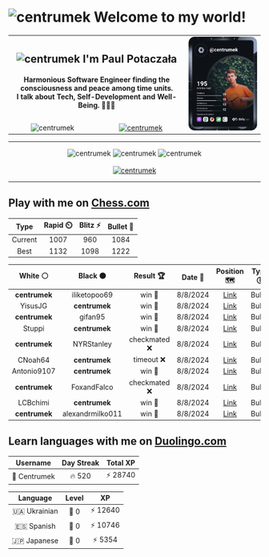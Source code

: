<h1>
  <img
    src="https://emojis.slackmojis.com/emojis/images/1531849430/4246/blob-sunglasses.gif"
    width="30"
    alt="centrumek"
  />
  Welcome to my world!
</h1>

<table>
  <tbody>
    <tr>
      <td align="center" width="70%" colspan="2">
        <h2>
          <img
            src="https://raw.githubusercontent.com/MartinHeinz/MartinHeinz/master/wave.gif"
            width="30px"
            alt="centrumek"
          />
          I'm Paul Potaczała
        </h2>
        <h4>
          Harmonious Software Engineer finding the consciousness and peace among time units.
          <br/>
          I talk about Tech, Self-Development and Well-Being. 🌿🧘🚀
        </h4>
      </td>
      <td width="30%" rowspan="2">
        <a href="https://app.daily.dev/centrumek">
          <img
            src="./devcard.svg"
            alt="centrumek"
          />
        </a>
      </td>
    </tr>
    <tr align="center">
      <td>
        <img
          src="https://komarev.com/ghpvc/?username=centrumek&label=visitors&color=0e75b6&style=flat"
          alt="centrumek"
        >
      </td>
      <td>
        <a href="https://stackoverflow.com/users/14496012/centrumek">
          <img
            src="https://stackoverflow.com/users/flair/14496012.png?theme=dark"
            alt="centrumek"
          >
        </a>
      </td>
    </tr>
  </tbody>
</table>

---
<div align="center">
  <img 
    src="https://github-readme-stats.vercel.app/api?username=centrumek&show_icons=true&count_private=true&theme=dark&hide_border=true&hide=issues,contribs&bg_color=00000000"
    alt="centrumek"
  />
  <img
    src="https://github-readme-stats.vercel.app/api/top-langs/?username=centrumek&layout=compact&hide_border=true&theme=dark&bg_color=00000000&langs_count=6&exclude_repo=air-statistic-app"
    alt="centrumek"
  />
  <img 
    src="https://github-readme-streak-stats.herokuapp.com?user=centrumek&theme=dark&hide_border=true&background=FFFFFF00"
    alt="centrumek"
  />
  <br/>
  <br/>
  <a href="https://www.buymeacoffee.com/centrumek">
    <img
      src="https://cdn.buymeacoffee.com/buttons/v2/default-orange.png"
      height="50"
      width="210"
      alt="centrumek"
    />
  </a>
</div>

---

## Play with me on [Chess.com](https://www.chess.com/member/centrumek)

<div align="center">
<!--START_SECTION:chessStats-->
<!-- Automatically generated with https://github.com/Balastrong/chess-stats-action -->

| Type | Rapid ⏲️ | Blitz ⚡ | Bullet 🔫 |
|:---:|:---:|:---:|:---:|
| Current | 1007 | 960 | 1084 |
| Best | 1132 | 1098 | 1222 |

| White ⚪ | Black ⚫ | Result 🏆 | Date 📅 | Position 🗺️ | Type 🕕 |
|:---:|:---:|:---:|:---:|:---:|:---:|
| **centrumek** | iliketopoo69 | win 🥇 | 8/8/2024 | <a href="http://www.ee.unb.ca/cgi-bin/tervo/fen.pl?select=1kr5/ppp2p1p/5p2/P7/2PRP3/8/2K4P/8 b - -">Link</a> | Bullet |
| YisusJG | **centrumek** | win 🥇 | 8/8/2024 | <a href="http://www.ee.unb.ca/cgi-bin/tervo/fen.pl?select=2k1r3/pp6/2b3qr/3pp3/1P4p1/3PR1P1/P1Q4P/4R1K1 w - -">Link</a> | Bullet |
| **centrumek** | gifan95 | win 🥇 | 8/8/2024 | <a href="http://www.ee.unb.ca/cgi-bin/tervo/fen.pl?select=2rr4/pppkQp2/1n6/1P6/2P5/P2P1q1P/1K6/4RB1R b - -">Link</a> | Bullet |
| Stuppi | **centrumek** | win 🥇 | 8/8/2024 | <a href="http://www.ee.unb.ca/cgi-bin/tervo/fen.pl?select=5q2/8/1pp3k1/4Pp2/P3pPp1/6P1/1PPQK3/8 w - -">Link</a> | Bullet |
| **centrumek** | NYRStanley | checkmated ❌ | 8/8/2024 | <a href="http://www.ee.unb.ca/cgi-bin/tervo/fen.pl?select=r5k1/7n/p1n1b1pP/1p6/KP1pB3/P2Pq3/5r2/RN1Q2NR w - b6">Link</a> | Bullet |
| CNoah64 | **centrumek** | timeout ❌ | 8/8/2024 | <a href="http://www.ee.unb.ca/cgi-bin/tervo/fen.pl?select=r7/3b2p1/8/8/8/3R4/5PPP/2kR2K1 b - -">Link</a> | Bullet |
| Antonio9107 | **centrumek** | win 🥇 | 8/8/2024 | <a href="http://www.ee.unb.ca/cgi-bin/tervo/fen.pl?select=6k1/6pp/4p3/2b2p2/4p3/4B1P1/4KPq1/8 w - -">Link</a> | Bullet |
| **centrumek** | FoxandFalco | checkmated ❌ | 8/8/2024 | <a href="http://www.ee.unb.ca/cgi-bin/tervo/fen.pl?select=3r2k1/1R4pp/p1p2p2/4pR2/2P1P2P/3r2qK/Q7/8 w - -">Link</a> | Bullet |
| LCBchimi | **centrumek** | win 🥇 | 8/8/2024 | <a href="http://www.ee.unb.ca/cgi-bin/tervo/fen.pl?select=1r1k4/1R5R/1pn1p3/p2pP1P1/7p/PP4pP/1B4P1/1B4K1 w - -">Link</a> | Bullet |
| **centrumek** | alexandrmilko011 | win 🥇 | 8/8/2024 | <a href="http://www.ee.unb.ca/cgi-bin/tervo/fen.pl?select=8/5N2/6p1/1R3p2/6kp/5Q2/5K1P/8 b - -">Link</a> | Bullet |

<!--END_SECTION:chessStats-->
</div>

## Learn languages with me on [Duolingo.com](https://www.duolingo.com/profile/Centrumek)

<div align="center">
<!--START_SECTION:duolingoStats-->
<!-- Automatically generated with https://github.com/centrumek/duolingo-readme-stats-->

| Username | Day Streak | Total XP |
|:---:|:---:|:---:|
| 👤 Centrumek | 🔥 520 | ⚡ 28740 |

| Language | Level | XP |
|:---:|:---:|:---:|
| 🇺🇦 Ukrainian | 👑 0 | ⚡ 12640 |
| 🇪🇸 Spanish | 👑 0 | ⚡ 10746 |
| 🇯🇵 Japanese | 👑 0 | ⚡ 5354 |

<!--END_SECTION:duolingoStats-->
</div>
<!--
**centrumek/centrumek** is a ✨ _special_ ✨ repository because its `README.md` (this file) appears on your GitHub profile.

Here are some ideas to get you started:

- 🔭 I’m currently working on ...
- 🌱 I’m currently learning ...
- 👯 I’m looking to collaborate on ...
- 🤔 I’m looking for help with ...
- 💬 Ask me about ...
- 📫 How to reach me: ...
- 😄 Pronouns: ...
- ⚡ Fun fact: ...
-->
